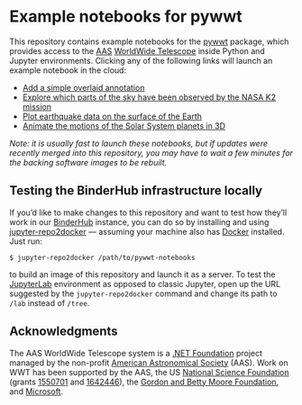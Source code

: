 # Example notebooks for pywwt

This repository contains example notebooks for the
[pywwt](https://pywwt.readthedocs.org) package, which provides access to the
[AAS] [WorldWide Telescope] inside Python and Jupyter environments. Clicking
any of the following links will launch an example notebook in the cloud:

[AAS]: https://aas.org/
[WorldWide Telescope]: http://www.worldwidetelescope.org/

* [Add a simple overlaid annotation](http://binder.wwt-forum.org/v2/gh/WorldWideTelescope/pywwt-notebooks/master?urlpath=lab/tree/first-tutorials/basic.ipynb)
* [Explore which parts of the sky have been observed by the NASA K2 mission](http://binder.wwt-forum.org/v2/gh/WorldWideTelescope/pywwt-notebooks/master?urlpath=lab/tree/first-tutorials/kepler2_fovs.ipynb)
* [Plot earthquake data on the surface of the Earth](http://binder.wwt-forum.org/v2/gh/WorldWideTelescope/pywwt-notebooks/master?urlpath=lab/tree/first-tutorials/planet_layers.ipynb)
* [Animate the motions of the Solar System planets in 3D](http://binder.wwt-forum.org/v2/gh/WorldWideTelescope/pywwt-notebooks/master?urlpath=lab/tree/first-tutorials/solar_system_simulation.ipynb)

*Note: it is usually fast to launch these notebooks, but if updates were
recently merged into this repository, you may have to wait a few minutes for
the backing software images to be rebuilt.*


## Testing the BinderHub infrastructure locally

If you’d like to make changes to this repository and want to test how they’ll
work in our [BinderHub] instance, you can do so by installing and using
[jupyter-repo2docker] — assuming your machine also has [Docker] installed. Just
run:

```
$ jupyter-repo2docker /path/to/pywwt-notebooks
```

to build an image of this repository and launch it as a server. To test the
[JupyterLab] environment as opposed to classic Jupyter, open up the URL
suggested by the `jupyter-repo2docker` command and change its path to `/lab`
instead of `/tree`.

[BinderHub]: https://binderhub.readthedocs.io/
[jupyter-repo2docker]: https://repo2docker.readthedocs.io/
[Docker]: https://docs.docker.com/install/overview/
[JupyterLab]: https://jupyterlab.readthedocs.io/


## Acknowledgments

The AAS WorldWide Telescope system is a [.NET Foundation] project managed by
the non-profit [American Astronomical Society] (AAS). Work on WWT has been
supported by the AAS, the US [National Science Foundation] (grants [1550701]
and [1642446]), the [Gordon and Betty Moore Foundation], and [Microsoft].

[.NET Foundation]: https://dotnetfoundation.org/
[American Astronomical Society]: https://aas.org/
[National Science Foundation]: https://www.nsf.gov/
[1550701]: https://www.nsf.gov/awardsearch/showAward?AWD_ID=1550701
[1642446]: https://www.nsf.gov/awardsearch/showAward?AWD_ID=1642446
[Gordon and Betty Moore Foundation]: https://www.moore.org/
[Microsoft]: https://www.microsoft.com/
